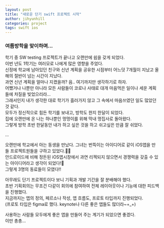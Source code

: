 ```yaml
---
layout: post
title: "새로운 단기 swift 프로젝트 시작"
author: jihyunhill
categories: project
tags: swift ios
---
```


### 여름방학을 맞이하며...

학기 중 SW testing 프로젝트가 끝나고 오랜만에 쉼을 갖게 되었다.     
이번 년도 1학기는 여러모로 나에게 많은 영향을 주었다.    
신정에 학교에 남아있던 친구와 신년 계획을 공유한 시점부터 어느덧 7개월이 지났고 올해의 절반이 넘는 시간이 지났다.    
과연 신년 계획을 얼마나 지켰을까? 음.. 여기까지만 생각하기로 하자.    
어쨌거나 나뿐만 아니라 모든 사람들이 코로나 사태로 대개 마음먹은 일이나 세운 계획들에 차질을 빚었으리라...  
그래서인지 내가 생각한 대로 학기가 흘러가지 않고 그 속에서 마음쓰였던 일도 많았던 것 같다.    
모두가 정신적으로 힘든 학기를 보내고, 방학도 한지 한달이 되었다.    
집에 오랜만에 온 나는 하나뿐인 멍멍이를 위해 막내 멍집사로 돌아왔다.   
그렇게 방학 초반 한달동안 내가 하고 싶은 것을 하고 쉬고싶은 만큼 잘 쉬었다.    

...  

오랜만에 학교에서 아는 동생을 만났다. 그녀는 번뜩이는 아이디어로 같이 iOS앱을 만들 프로젝트원들을 구하고 있었다.🤩🤩     
안드로이드에 비해 정돈된 iOS앱시장에서 과연 리젝되지 않으면서 경쟁력을 갖출 수 있는 아이디어라고 생각이 되었다!👏   
그렇게 3명의 동료들이 모였다!!    



아무래도 단기 프로젝트이다 보니 기획과 개발 기간을 잘 분배해야 했다.    
초반 기획회의는 무조건 다같이 회의에 참여하여 전체 레이아웃이나 기능에 대한 피드백을 진행했다.     
지금까지는 앱의 정의, 페르소나 작성, 앱 흐름도, 프로토 타입까지 진행되었다.     
(프로토 타입은 figma로 했다. keynote나 다른 좋은 앱들도 많더라~+\_\+\)

사용하는 사람들 모두에게 좋은 앱을 만들어 주는 계기가 되었으면 좋겠다.    
이만 총총...     
